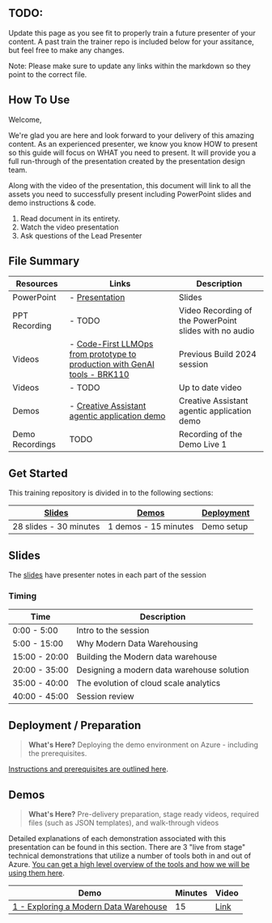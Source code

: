 ## TODO:
Update this page as you see fit to properly train a future presenter of your content. A past train the trainer repo is included below for your assitance, but feel free to make any changes.

Note: Please make sure to update any links within the markdown so they point to the correct file.

## How To Use

Welcome,

We're glad you are here and look forward to your delivery of this amazing content. As an experienced presenter, we know you know HOW to present so this guide will focus on WHAT you need to present. It will provide you a full run-through of the presentation created by the presentation design team. 

Along with the video of the presentation, this document will link to all the assets you need to successfully present including PowerPoint slides and demo instructions &
code.

1.  Read document in its entirety.
2.  Watch the video presentation
3.  Ask questions of the Lead Presenter

## File Summary

| Resources          | Links                            | Description |
|-------------------|----------------------------------|-------------------|
| PowerPoint        | - [Presentation](https://microsoft-my.sharepoint.com/:p:/r/personal/cedricvidal_microsoft_com/Documents/Talks/2024-09%20AI%20Tour%2025/AI%20Tour%2025%20-%20BRK451_Code-first%20LLMOps%20from%20prototype%20to%20production%20with%20GenAI.pptx?d=w226a7f27200d4d259e5d13c09dfb3a6d&csf=1&web=1&e=oSdbwf) | Slides |
| PPT Recording     | - TODO | Video Recording of the PowerPoint slides with no audio |
| Videos            | - [Code-First LLMOps from prototype to production with GenAI tools - BRK110](https://www.youtube.com/watch?v=gvqsPhd27LE) | Previous Build 2024 session |
| Videos            | - TODO | Up to date video |
| Demos             | - [Creative Assistant agentic application demo](https://github.com/Azure-Samples/agent-openai-python-prompty/tree/aca-openai-agent) | Creative Assistant agentic application demo | 
| Demo Recordings           | TODO | Recording of the Demo Live 1 | 

## Get Started

This training repository is divided in to the following sections:

| [Slides](#slides) | [Demos](demos/README.md) | [Deployment](deployment/README.md) | 
|-------------------|---------------------------|--------------------------------------
| 28 slides - 30 minutes| 1 demos - 15 minutes | Demo setup

## Slides

The [slides](presentations.md) have presenter notes in each part of the session

### Timing

| Time        | Description 
--------------|-------------
0:00 - 5:00   | Intro to the session 
5:00 - 15:00  | Why Modern Data Warehousing
15:00 - 20:00 | Building the Modern data warehouse
20:00 - 35:00 | Designing a modern data warehouse solution
35:00 - 40:00 | The evolution of cloud scale analytics
40:00 - 45:00 | Session review

## Deployment / Preparation

>**What's Here?** Deploying the demo environment on Azure - including the prerequisites.

[Instructions and prerequisites are outlined here](deployment/README.md). 


## Demos

> **What's Here?** Pre-delivery preparation, stage ready videos, required files (such as JSON templates), and walk-through videos

Detailed explanations of each demonstration associated with this presentation can be found in this section. There are 3 "live from stage" technical demonstrations that utilize a number of tools both in and out of Azure. [You can get a high level overview of the tools and how we will be using them here](demos/README.md).

| Demo 	                                                                                               | Minutes | Video |
-------------------------------------------------------------------------------------------------------|---------|----------------- | 
|  [1 - Exploring a Modern Data Warehouse](demos/README.md#demo-1---exploring-a-modern-data-warehouse) | 15       | [Link](https://globaleventcdn.blob.core.windows.net/assets/data/data10/Data10-Demo-NoAudio.mp4) |

